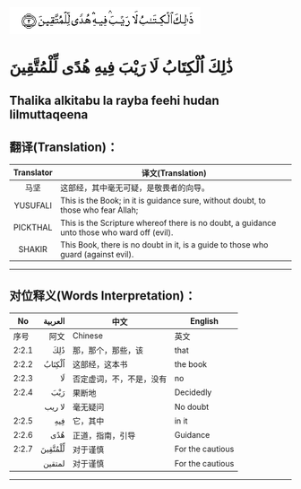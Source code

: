![002:002](images/002_002.gif)

# ذَٰلِكَ اُلْكِتَابُ لَا رَيْبَ فِيهِ هُدًى لِّلْمُتَّقِينَ

## Thalika alkitabu la rayba feehi hudan lilmuttaqeena

## 翻译(Translation)：

|Translator | 译文(Translation)|
|:---:|---|
|马坚  |	这部经，其中毫无可疑，是敬畏者的向导。|
|YUSUFALI  |	This is the Book; in it is guidance sure, without doubt, to those who fear Allah; |
|PICKTHAL  |	This is the Scripture whereof there is no doubt, a guidance unto those who ward off (evil). |
|SHAKIR  |	This Book, there is no doubt in it, is a guide to those who guard (against evil).|

---

## 对位释义(Words Interpretation)：

|No | العربية | 中文 | English|
|---|---:|---|---|
|序号|阿文|Chinese|英文|
|2:2.1 |	ذَٰلِكَ |	那，那个，那些，该 |	that|
|2:2.2 |	اُلْكِتَابُ	| 这部经，这本书 |	the book|
|2:2.3 |	لَا |	否定虚词，不，不是，没有 |	no|
|2:2.4 |	رَيْبَ |	果断地 |	Decidedly|
|  |	لا ريب	 | 毫无疑问 |	No doubt|
|2:2.5 |	فِيهِ |	它，其中 |	in it|
|2:2.6 |	هُدًى |	正道，指南，引导 |	Guidance|
|2:2.7 |	لِّلْمُتَّقِينَ |	对于谨慎 |	For the cautious|
|  |	لمتقين |	对于谨慎 |	For the cautious|

---
